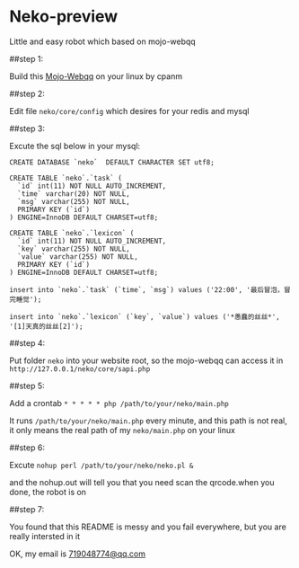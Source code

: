 # Neko-preview
Little and easy robot which based on mojo-webqq

##step 1:

Build this [Mojo-Webqq](https://github.com/sjdy521/Mojo-Webqq) on your linux by cpanm


##step 2:

Edit file `neko/core/config` which desires for your redis and mysql


##step 3:

Excute the sql below in your mysql:

    CREATE DATABASE `neko`  DEFAULT CHARACTER SET utf8;

    CREATE TABLE `neko`.`task` (
      `id` int(11) NOT NULL AUTO_INCREMENT, 
      `time` varchar(20) NOT NULL, 
      `msg` varchar(255) NOT NULL, 
      PRIMARY KEY (`id`)
    ) ENGINE=InnoDB DEFAULT CHARSET=utf8;

    CREATE TABLE `neko`.`lexicon` (
      `id` int(11) NOT NULL AUTO_INCREMENT, 
      `key` varchar(255) NOT NULL, 
      `value` varchar(255) NOT NULL, 
      PRIMARY KEY (`id`)
    ) ENGINE=InnoDB DEFAULT CHARSET=utf8;

    insert into `neko`.`task` (`time`, `msg`) values ('22:00', '最后冒泡，冒完睡觉');

    insert into `neko`.`lexicon` (`key`, `value`) values ('*愚蠢的丝丝*', '[1]天真的丝丝[2]');


##step 4:

Put folder `neko` into your website root, so the mojo-webqq can access it in `http://127.0.0.1/neko/core/sapi.php`


##step 5:

Add a crontab `* * * * * php /path/to/your/neko/main.php`

It runs `/path/to/your/neko/main.php` every minute, and this path is not real, it only means the real path of my `neko/main.php` on your linux


##step 6:

Excute `nohup perl /path/to/your/neko/neko.pl &`

and the nohup.out will tell you that you need scan the qrcode.when you done, the robot is on


##step 7:

You found that this README is messy and you fail everywhere, but you are really intersted in it

OK, my email is 719048774@qq.com